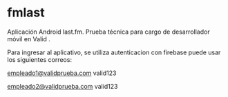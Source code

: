 # fmlast
Aplicación Android last.fm. Prueba técnica para cargo de desarrollador móvil en Valid .

Para ingresar al aplicativo, se utiliza autenticacion con firebase
puede usar los siguientes correos:

empleado1@validprueba.com
valid123

empleado2@validprueba.com
valid123
